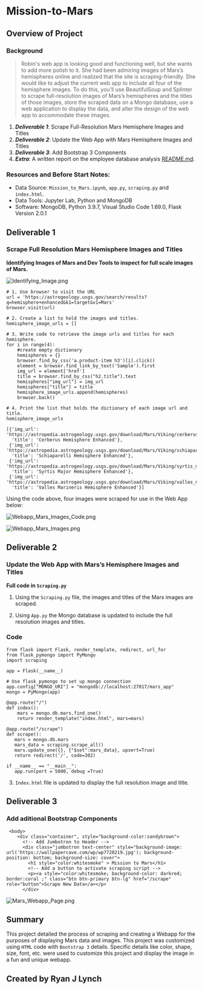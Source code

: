 # Mission-to-Mars
## Overview of Project

### Background

>Robin's web app is looking good and functioning well, but she wants to add more polish to it. She had been admiring images of Mars’s hemispheres online and realized that the site is scraping-friendly. She would like to adjust the current web app to include all four of the hemisphere images. To do this, you’ll use BeautifulSoup and Splinter to scrape full-resolution images of Mars’s hemispheres and the titles of those images, store the scraped data on a Mongo database, use a web application to display the data, and alter the design of the web app to accommodate these images.


1. **_Deliverable 1_**: Scrape Full-Resolution Mars Hemisphere Images and Titles
2. **_Deliverable 2_**: Update the Web App with Mars Hemisphere Images and Titles
3. **_Deliverable 3_**: Add Bootstrap 3 Components
4. **_Extra_**: A written report on the employee database analysis [README.md](https://github.com/RyanJL18/Mission-to-Mars/edit/main/README.md).

### Resources and Before Start Notes:
- Data Source: ```Mission_to_Mars.ipynb```, ```app.py```, ```scraping.py``` and ```index.html```. 
- Data Tools: Jupyter Lab, Python and MongoDB
- Software: MongoDB, Python 3.9.7, Visual Studio Code 1.69.0, Flask Version 2.0.1

## Deliverable 1
### __Scrape Full Resolution Mars Hemisphere Images and Titles__

__Identifying Images of Mars and Dev Tools to inspect for full scale images of Mars.__

![Identifying_Image.png](https://github.com/RyanJL18/Mission-to-Mars/blob/main/Resources/Identifying_Image.png)

```
# 1. Use browser to visit the URL 
url = 'https://astrogeology.usgs.gov/search/results?q=hemisphere+enhanced&k1=target&v1=Mars'
browser.visit(url)

# 2. Create a list to hold the images and titles.
hemisphere_image_urls = []
```
```
# 3. Write code to retrieve the image urls and titles for each hemisphere.
for i in range(4):
    #create empty dictionary
    hemispheres = {}
    browser.find_by_css('a.product-item h3')[i].click()
    element = browser.find_link_by_text('Sample').first
    img_url = element['href']
    title = browser.find_by_css("h2.title").text
    hemispheres["img_url"] = img_url
    hemispheres["title"] = title
    hemisphere_image_urls.append(hemispheres)
    browser.back()

# 4. Print the list that holds the dictionary of each image url and title.
hemisphere_image_urls

[{'img_url': 'https://astropedia.astrogeology.usgs.gov/download/Mars/Viking/cerberus_enhanced.tif/full.jpg',
  'title': 'Cerberus Hemisphere Enhanced'},
 {'img_url': 'https://astropedia.astrogeology.usgs.gov/download/Mars/Viking/schiaparelli_enhanced.tif/full.jpg',
  'title': 'Schiaparelli Hemisphere Enhanced'},
 {'img_url': 'https://astropedia.astrogeology.usgs.gov/download/Mars/Viking/syrtis_major_enhanced.tif/full.jpg',
  'title': 'Syrtis Major Hemisphere Enhanced'},
 {'img_url': 'https://astropedia.astrogeology.usgs.gov/download/Mars/Viking/valles_marineris_enhanced.tif/full.jpg',
  'title': 'Valles Marineris Hemisphere Enhanced'}]
```

Using the code above, four images were scraped for use in the Web App below:

![Webapp_Mars_Images_Code.png](https://github.com/RyanJL18/Mission-to-Mars/blob/main/Resources/D1_Image_scrape.png)

![Webapp_Mars_Images.png](https://github.com/RyanJL18/Mission-to-Mars/blob/main/Resources/Screenshot%202022-05-22%20175513.png)

## Deliverable 2
### __Update the Web App with Mars’s Hemisphere Images and Titles__ ###

__Full code in ```Scraping.py```__

1. Using the ```Scraping.py``` file, the images and titles of the Mars images are scraped.

2. Using ```App.py``` the Mongo database is updated to include the full resolution images and titles.

### Code ###
```
from flask import Flask, render_template, redirect, url_for
from flask_pymongo import PyMongo
import scraping

app = Flask(__name__)

# Use flask_pymongo to set up mongo connection
app.config["MONGO_URI"] = "mongodb://localhost:27017/mars_app"
mongo = PyMongo(app)

@app.route("/")
def index():
    mars = mongo.db.mars.find_one()
    return render_template("index.html", mars=mars)

@app.route("/scrape")
def scrape():
   mars = mongo.db.mars
   mars_data = scraping.scrape_all()
   mars.update_one({}, {"$set":mars_data}, upsert=True)
   return redirect('/', code=302)

if __name__ == "__main__":
   app.run(port = 5000, debug =True)
```
3. ```Index.html``` file is updated to display the full resolution image and title.

## Deliverable 3
### __Add aditional Bootstrap Components__
```
 <body>
    <div class="container", style="background-color:sandybrown">
      <!-- Add Jumbotron to Header -->
      <div class="jumbotron text-center" style="background-image: url('https://wallpapercave.com/wp/wp7720219.jpg'); background-position: bottom; background-size: cover">
        <h1 style="color:whitesmoke" > Mission to Mars</h1>
        <!-- Add a button to activate scraping script -->
        <p><a style="color:whitesmoke; background-color: darkred; border:coral ;" class="btn btn-primary btn-lg" href="/scrape" role="button">Scrape New Data</a></p>
      </div>
```

![Mars_Webapp_Page.png](https://github.com/RyanJL18/Mission-to-Mars/blob/main/Resources/Screenshot%202022-05-22%20175420.png)

## Summary

This project detailed the process of scraping and creating a Webapp for the purposes of displaying Mars data and images. This project was customized using ```HTML``` code with ```Bootstrap 3``` details. Specific details like color, shape, size, font, etc. were used to customize this project and display the image in a fun and unique webapp.

## Created by Ryan J Lynch ##
